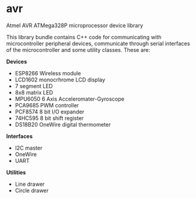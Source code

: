 # avr
Atmel AVR ATMega328P microprocessor device library

This library bundle contains C++ code for communicating with microcontroller peripheral devices, communicate through serial interfaces of
the microcontroller and some utility classes. These are:

<strong>Devices</strong>
<ul>
  <li>ESP8266 Wireless module</li>
  <li>LCD1602 monocrhrome LCD display</li>
  <li>7 segment LED</li>
  <li>8x8 matrix LED</li>
  <li>MPU6050 6 Axis Acceleromater-Gyroscope</li>
  <li>PCA9685 PWM controller</li>
  <li>PCF8574 8 bit I/O expander</li>
  <li>74HC595 8 bit shift register</li>
  <li>DS18B20 OneWire digital thermometer</li>
</ul>
<strong>Interfaces</strong>
<ul>
  <li>I2C master</li>
  <li>OneWire</li>
  <li>UART</li>
</ul>
<strong>Utilities</strong>
<ul>
  <li>Line drawer</li>
  <li>Circle drawer</li>
</ul>
